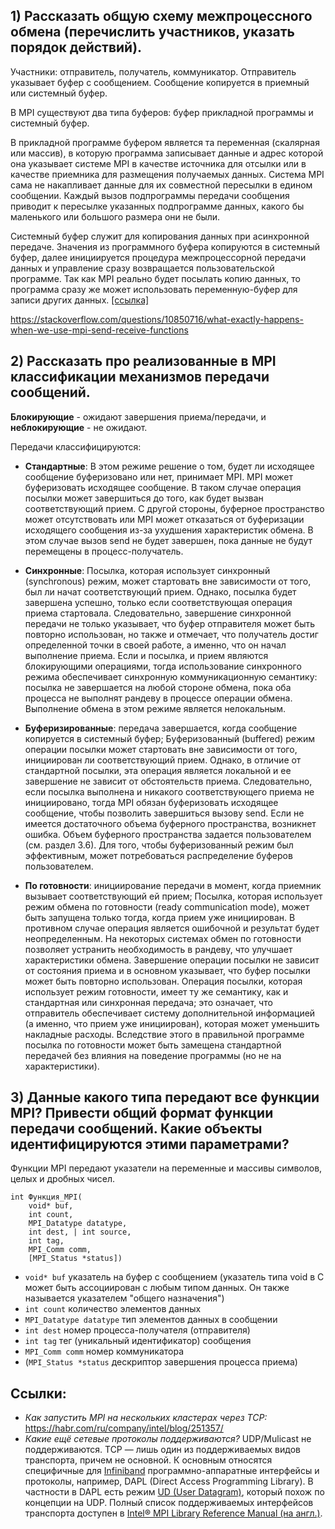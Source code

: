 ## 1) Рассказать общую схему межпроцессного обмена (перечислить участников, указать порядок действий).

Участники: отправитель, получатель, коммуникатор.
Отправитель указывает буфер с сообщением.
Сообщение копируется в приемный или системный буфер.

В MPI существуют два типа буферов: буфер прикладной программы и системный буфер.

В прикладной программе буфером является та переменная (скалярная или массив), в которую программа записывает данные и адрес которой она указывает системе MPI в качестве источника для отсылки или в качестве приемника для размещения получаемых данных. Система MPI сама не накапливает данные для их совместной пересылки в едином сообщении. Каждый вызов подпрограммы передачи сообщения приводит к пересылке указанных подпрограмме данных, какого бы маленького или большого размера они не были.

Системный буфер служит для копирования данных при асинхронной передаче. Значения из программного буфера копируются в системный буфер, далее инициируется процедура межпроцессорной передачи данных и управление сразу возвращается пользовательской программе. Так как MPI реально будет посылать копию данных, то программа сразу же может использовать переменную-буфер для записи других данных. [\[ссылка\]](http://nmr.phys.spbu.ru/~komolkin/high-perf-4k/web-kurs/mpi-02.html)

https://stackoverflow.com/questions/10850716/what-exactly-happens-when-we-use-mpi-send-receive-functions

## 2) Рассказать про реализованные в MPI классификации механизмов передачи сообщений.

**Блокирующие** - ожидают завершения приема/передачи, и **неблокирующие** - не ожидают.

Передачи классифицируются:
- **Стандартные**: В этом режиме решение о том, будет ли исходящее сообщение буферизовано или нет, принимает MРI. MРI может буферизовать исходящее сообщение. В таком случае операция посылки может завершиться до того, как будет вызван соответствующий прием. С другой стороны, буферное пространство может отсутствовать или MРI может отказаться от буферизации исходящего сообщения из-за ухудшения характеристик обмена. В этом случае вызов send не будет завершен, пока данные не будут перемещены в процесс-получатель.

- **Синхронные**: Посылка, которая использует синхронный (synchronous) режим, может стартовать вне зависимости от того, был ли начат соответствующий прием. Однако, посылка будет завершена успешно, только если соответствующая операция приема стартовала. Следовательно, завершение синхронной передачи не только указывает, что буфер отправителя может быть повторно использован, но также и отмечает, что получатель достиг определенной точки в своей работе, а именно, что он начал выполнение приема. Если и посылка, и прием являются блокирующими операциями, тогда использование синхронного режима обеспечивает синхронную коммуникационную семантику: посылка не завершается на любой стороне обмена, пока оба процесса не выполнят рандеву в процессе операции обмена. Выполнение обмена в этом режиме является нелокальным. 

- **Буферизированные**: передача завершается, когда сообщение копируется в системный буфер; Буферизованный (buffered) режим операции посылки может стартовать вне зависимости от того, инициирован ли соответствующий прием. Однако, в отличие от стандартной посылки, эта операция является локальной и ее завершение не зависит от обстоятельств приема. Следовательно, если посылка выполнена и никакого соответствующего приема не инициировано, тогда MPI обязан буферизовать исходящее сообщение, чтобы позволить завершиться вызову send. Если не имеется достаточного объема буферного пространства, возникнет ошибка. Объем буферного пространства задается пользователем (см. раздел 3.6). Для того, чтобы буферизованный режим был эффективным, может потребоваться распределение буферов пользователем. 

- **По готовности**: инициирование передачи в момент, когда приемник вызывает соответствующий ей прием; Посылка, которая использует режим обмена по готовности (ready communication mode), может быть запущена только тогда, когда прием уже инициирован. В противном случае операция является ошибочной и результат будет неопределенным. На некоторых системах обмен по готовности позволяет устранить необходимость в рандеву, что улучшает характеристики обмена. Завершение операции посылки не зависит от состояния приема и в основном указывает, что буфер посылки может быть повторно использован. Операция посылки, которая использует режим готовности, имеет ту же семантику, как и стандартная или синхронная передача; это означает, что отправитель обеспечивает систему дополнительной информацией (а именно, что прием уже инициирован), которая может уменьшить накладные расходы. Вследствие этого в правильной программе посылка по готовности может быть замещена стандартной передачей без влияния на поведение программы (но не на характеристики).

## 3) Данные какого типа передают все функции MPI? Привести общий формат функции передачи сообщений. Какие объекты идентифицируются этими параметрами?

Функции MPI передают указатели на переменные и массивы символов, целых и дробных чисел.
```
int Функция_MPI(
    void* buf, 
    int count, 
    MPI_Datatype datatype, 
    int dest, | int source,
    int tag,
    MPI_Comm comm,
    [MPI_Status *status]) 
```

- `void* buf` указатель на буфер с сообщением (указатель типа void в C может быть ассоциирован с любым типом данных. Он также называется указателем "общего назначения")
- `int count` количество элементов данных
- `MPI_Datatype datatype` тип элементов данных в сообщении
- `int dest` номер процесса-получателя (отправителя)
- `int tag` тег (уникальный идентификатор) сообщения
- `MPI_Comm comm` номер коммуникатора
- (`MPI_Status *status` дескриптор завершения процесса приема)

## Ссылки:
- *Как запустить MPI на нескольких кластерах через TCP:* https://habr.com/ru/company/intel/blog/251357/
- *Какие ещё сетевые протоколы поддерживаются?*
UDP/Mulicast не поддерживаются.
TCP — лишь один из поддерживаемых видов транспорта, причем не основной.
К основным относятся специфичные для [Infiniband](https://ru.wikipedia.org/wiki/InfiniBand) программно-аппаратные интерфейсы и протоколы, например, DAPL (Direct Access Programming Library).
В частности в DAPL есть режим [UD (User Datagram)](https://software.intel.com/en-us/articles/dapl-ud-support-in-intel-mpi-library), который похож по концепции на UDP.
Полный список поддерживаемых интерфейсов транспорта доступен в [Intel® MPI Library Reference Manual (на англ.)](https://software.intel.com/en-us/node/528820).

